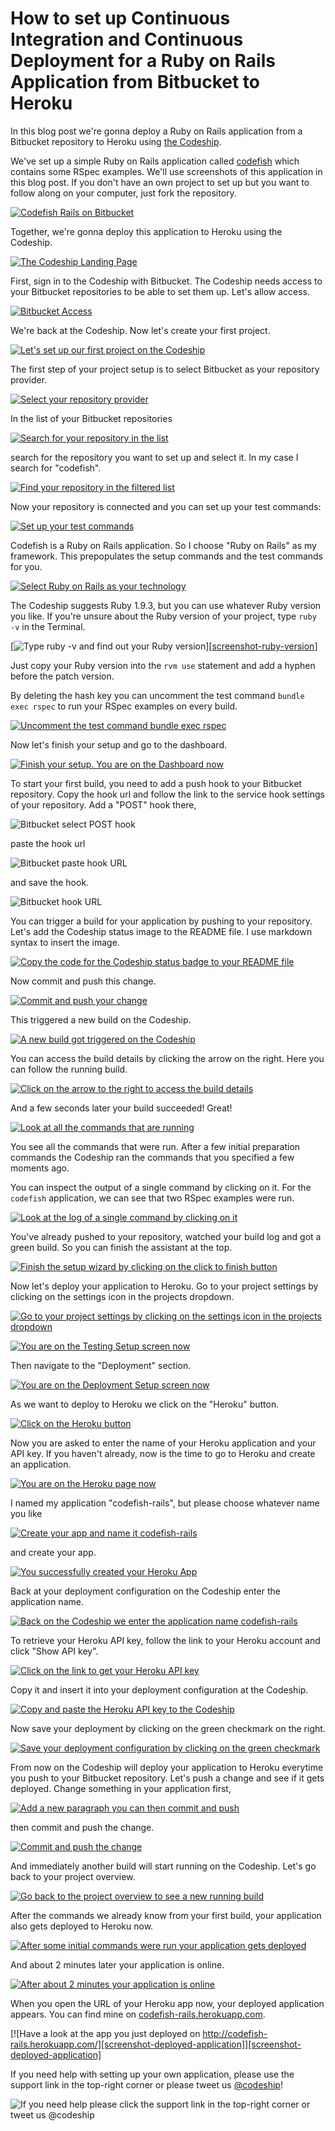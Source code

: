 How to set up Continuous Integration and Continuous Deployment for a Ruby on Rails Application from Bitbucket to Heroku
======================

In this blog post we're gonna deploy a Ruby on Rails application from a Bitbucket repository to Heroku using [the Codeship][codeship].

We've set up a simple Ruby on Rails application called [codefish][codefish-rails] which contains some RSpec examples. We'll use screenshots of this application in this blog post. If you don't have an own project to set up but you want to follow along on your computer, just fork the repository.

[![Codefish Rails on Bitbucket][screenshot-codefish-rails]][screenshot-codefish-rails]

Together, we're gonna deploy this application to Heroku using the Codeship.

[![The Codeship Landing Page][screenshot-codefish-landingpage]][screenshot-codefish-landingpage]

First, sign in to the Codeship with Bitbucket. The Codeship needs access to your Bitbucket repositories to be able to set them up. Let's allow access.

[![Bitbucket Access][screenshot-github-oauth]][screenshot-github-oauth]

We're back at the Codeship. Now let's create your first project.

[![Let's set up our first project on the Codeship][screenshot-codeship-welcome]][screenshot-codeship-welcome]

The first step of your project setup is to select Bitbucket as your repository provider.

[![Select your repository provider][screenshot-repo-provider-selection]][screenshot-repo-provider-selection]

In the list of your Bitbucket repositories

[![Search for your repository in the list][screenshot-repo-selection]][screenshot-repo-selection]

search for the repository you want to set up and select it. In my case I search for "codefish".

[![Find your repository in the filtered list][screenshot-repo-selection-filtered]][screenshot-repo-selection-filtered]

Now your repository is connected and you can set up your test commands:

[![Set up your test commands][screenshot-codeship-technology]][screenshot-codeship-technology]

Codefish is a Ruby on Rails application. So I choose "Ruby on Rails" as my framework. This prepopulates the setup commands and the test commands for you.

[![Select Ruby on Rails as your technology][screenshot-codeship-technology-rails]][screenshot-codeship-technology-rails]

The Codeship suggests Ruby 1.9.3, but you can use whatever Ruby version you like. If you're unsure about the Ruby version of your project, type `ruby -v` in the Terminal.

[![Type ruby -v and find out your Ruby version][screenshot-ruby-version]][[screenshot-ruby-version]]

Just copy your Ruby version into the `rvm use` statement and add a hyphen before the patch version.

By deleting the hash key you can uncomment the test command `bundle exec rspec` to run your RSpec examples on every build.

[![Uncomment the test command `bundle exec rspec`][screenshot-test-commands]][screenshot-test-commands]

Now let's finish your setup and go to the dashboard.

[![Finish your setup. You are on the Dashboard now][screenshot-codeship-dasboard]][screenshot-codeship-dasboard]

To start your first build, you need to add a push hook to your Bitbucket repository. Copy the hook url and follow the link to the service hook settings of your repository. Add a "POST" hook there,

![Bitbucket select POST hook](../screenshots/bitbucket/rails/select-post-hook.png)

paste the hook url

![Bitbucket paste hook URL](../screenshots/bitbucket/rails/paste-hook-url.png)

and save the hook.

![Bitbucket hook URL](../screenshots/bitbucket/rails/hook-added.png)

You can trigger a build for your application by pushing to your repository. Let's add the Codeship status image to the README file. I use markdown syntax to insert the image.

[![Copy the code for the Codeship status badge to your README file][screenshot-codeship-image]][screenshot-codeship-image]

Now commit and push this change.

[![Commit and push your change][screenshot-codeship-push]][screenshot-codeship-push]

This triggered a new build on the Codeship.

[![A new build got triggered on the Codeship][screenshot-first-build-running]][screenshot-first-build-running]

You can access the build details by clicking the arrow on the right. Here you can follow the running build.

[![Click on the arrow to the right to access the build details][screenshot-first-build-running-details]][screenshot-first-build-running-details]

And a few seconds later your build succeeded! Great!

[![Look at all the commands that are running][screenshot-first-build-finished]][screenshot-first-build-finished]

You see all the commands that were run. After a few initial preparation commands the Codeship ran the commands that you specified a few moments ago.

You can inspect the output of a single command by clicking on it. For the `codefish` application, we can see that two RSpec examples were run.

[![Look at the log of a single command by clicking on it][screenshot-build-log]][screenshot-build-log]

You've already pushed to your repository, watched your build log and got a green build. So you can finish the assistant at the top.

[![Finish the setup wizard by clicking on the click to finish button][screenshot-build-without-road-to-success]][screenshot-build-without-road-to-success]

Now let's deploy your application to Heroku. Go to your project settings by clicking on the settings icon in the projects dropdown.

[![Go to your project settings by clicking on the settings icon in the projects dropdown][screenshot-go-to-project-settings]][screenshot-go-to-project-settings]

[![You are on the Testing Setup screen now][screenshot-project-settings]][screenshot-project-settings]

Then navigate to the "Deployment" section.

[![You are on the Deployment Setup screen now][screenshot-deployment-settings]][screenshot-deployment-settings]

As we want to deploy to Heroku we click on the "Heroku" button.

[![Click on the Heroku button][screenshot-new-heroku-deployment]][screenshot-new-heroku-deployment]

Now you are asked to enter the name of your Heroku application and your API key. If you haven't already, now is the time to go to Heroku and create an application.

[![You are on the Heroku page now][screenshot-heroku-apps]][screenshot-heroku-apps]

I named my application "codefish-rails", but please choose whatever name you like

[![Create your app and name it codefish-rails][screenshot-create-heroku-app]][screenshot-create-heroku-app]

and create your app.

[![You successfully created your Heroku App][screenshot-heroku-app-created]][screenshot-heroku-app-created]

Back at your deployment configuration on the Codeship enter the application name.

[![Back on the Codeship we enter the application name codefish-rails][screenshot-heroku-deployment-name]][screenshot-heroku-deployment-name]

To retrieve your Heroku API key, follow the link to your Heroku account and click "Show API key".

[![Click on the link to get your Heroku API key][screenshot-show-api-key]][screenshot-show-api-key]

Copy it and insert it into your deployment configuration at the Codeship.

[![Copy and paste the Heroku API key to the Codeship][screenshot-complete-heroku-deployment]][screenshot-complete-heroku-deployment]

Now save your deployment by clicking on the green checkmark on the right.

[![Save your deployment configuration by clicking on the green checkmark][screenshot-saved-heroku-deployment]][screenshot-saved-heroku-deployment]

From now on the Codeship will deploy your application to Heroku everytime you push to your Bitbucket repository. Let's push a change and see if it gets deployed. Change something in your application first,

[![Add a new paragraph you can then commit and push][screenshot-added-paragraph]][screenshot-added-paragraph]

then commit and push the change.

[![Commit and push the change][screenshot-commit-and-push-paragraph]][screenshot-commit-and-push-paragraph]

And immediately another build will start running on the Codeship. Let's go back to your project overview.

[![Go back to the project overview to see a new running build][screenshot-deploy-build-started]][screenshot-deploy-build-started]

After the commands we already know from your first build, your application also gets deployed to Heroku now.

[![After some initial commands were run your application gets deployed][screenshot-build-deployment]][screenshot-build-deployment]

And about 2 minutes later your application is online.

[![After about 2 minutes your application is online][screenshot-build-deployment-complete]][screenshot-build-deployment-complete]

When you open the URL of your Heroku app now, your deployed application appears. You can find mine on [codefish-rails.herokuapp.com][codefish-rails-live].

[![Have a look at the app you just deployed on http://codefish-rails.herokuapp.com/][screenshot-deployed-application]][screenshot-deployed-application]

If you need help with setting up your own application, please use the support link in the top-right corner or please tweet us [@codeship][codeship-twitter]!

![If you need help please click the support link in the top-right corner or tweet us @codeship][screenshot-build-deployment-complete]

 [codeship]: https://www.codeship.io/
 [codeship-twitter]: http://www.twitter.com/codeship
 [codefish-rails]: https://github.com/codeship-tutorials/codefish-rails
 [codefish-rails-live]: http://codefish-rails.herokuapp.com
 [screenshot-codefish-rails]: ../screenshots/codefish-rails.png
 [screenshot-codefish-landingpage]: ../../../screenshots/codeship-landingpage.png
 [screenshot-github-oauth]: ../screenshots/oauth.png
 [screenshot-codeship-welcome]: ../../../screenshots/codeship-welcome.png
 [screenshot-repo-provider-selection]: ../screenshots/repo-provider-selection.png
 [screenshot-repo-selection]: ../screenshots/repo-selection.png
 [screenshot-repo-selection-filtered]: ../screenshots/repo-selection-filtered.png
 [screenshot-codeship-technology]: ../../../screenshots/codeship-technology.png
 [screenshot-codeship-technology-rails]: ../../screenshots/codeship-technology-rails.png
 [screenshot-ruby-version]: ../../screenshots/ruby-version.png
 [screenshot-test-commands]: ../screenshots/test-commands.png
 [screenshot-codeship-dasboard]: ../../../screenshots/codeship-dashboard.png
 [screenshot-codeship-image]: ../../screenshots/codeship-image.png
 [screenshot-codeship-push]: ../screenshots/push.png
 [screenshot-first-build-running]: ../screenshots/first-build-running.png
 [screenshot-first-build-running-details]: ../screenshots/first-build-running-details.png
 [screenshot-first-build-finished]: ../screenshots/first-build-finished.png
 [screenshot-build-log]: ../screenshots/build-log.png
 [screenshot-build-without-road-to-success]: ../screenshots/build-without-road-to-success.png
 [screenshot-go-to-project-settings]: ../screenshots/go-to-project-settings.png
 [screenshot-project-settings]: ../screenshots/project-settings.png
 [screenshot-deployment-settings]: ../screenshots/deployment-settings.png
 [screenshot-new-heroku-deployment]: screenshots/new-heroku-deployment.png
 [screenshot-heroku-apps]: screenshots/heroku-apps.png
 [screenshot-create-heroku-app]: screenshots/create-heroku-app.png
 [screenshot-heroku-app-created]: screenshots/heroku-app-created.png
 [screenshot-heroku-deployment-name]: screenshots/heroku-deployment-name.png
 [screenshot-show-api-key]: screenshots/show-api-key.png
 [screenshot-complete-heroku-deployment]: screenshots/complete-heroku-deployment.png
 [screenshot-saved-heroku-deployment]: screenshots/saved-heroku-deployment.png
 [screenshot-added-paragraph]: screenshots/added-paragraph.png
 [screenshot-commit-and-push-paragraph]: ../screenshots/commit-and-push-paragraph.png
 [screenshot-deploy-build-started]: ../screenshots/deploy-build-started.png
 [screenshot-build-deployment]: screenshots/build-deployment.png
 [screenshot-build-deployment-complete]: screenshots/build-deployment-complete.png
 [screenshot-deployed-application]: screenshots/deployed-application.png
